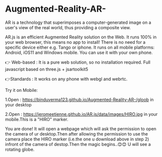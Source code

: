 # Augmented-Reality-AR-

AR is a technology that superimposes a computer-generated image on a user's view of the real world, thus providing a composite view.

AR.js is an efficient Augmented Reality solution on the Web. It runs 100% in your web browser, this means no app to install! There is no need for a specific device either e.g. Tango or iphone. It runs on all mobile platforms: Android, iOS11 and Windows mobile. You can use it with your own phone.

 👉 Web-based : It is a pure web solution, so no installation required. Full javascript based on three.js + jsartoolkit5 

 👉Standards : It works on any phone with webgl and webrtc.


Try it on Mobile:

1.Open : https://binduverma123.github.io/Augmented-Reality-AR-/gloob in your desktop

2.Open : https://jeromeetienne.github.io/AR.js/data/images/HIRO.jpg in your mobile.This is a "HIRO" marker.


You are done! It will open a webpage which will ask the permission to open the camera of ur desktop.Then after allowing the permission to use the camera place the HIRO marker (i.e.the one u download above in step 2) infront of the camera of destop.Then the magic begins..😊😊
U will see a rotating globe.


